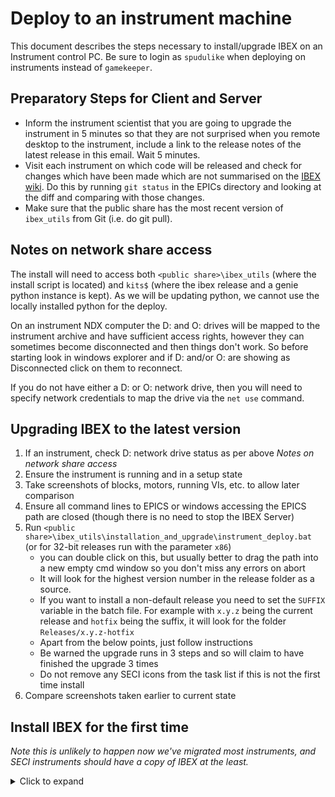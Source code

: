 # Deploy to an instrument machine

This document describes the steps necessary to install/upgrade IBEX on an Instrument control PC. Be sure to login as `spudulike` when deploying on instruments instead of `gamekeeper`.

## Preparatory Steps for Client and Server

- Inform the instrument scientist that you are going to upgrade the instrument in 5 minutes so that they are not surprised when you remote desktop to the instrument, include a link to the release notes of the latest release in this email. Wait 5 minutes.
- Visit each instrument on which code will be released and check for changes which have been made which are not summarised on the [IBEX wiki](https://github.com/ISISComputingGroup/IBEX/wiki#tocInstrumentInfo). Do this by running `git status` in the EPICs directory and looking at the diff and comparing with those changes.
- Make sure that the public share has the most recent version of `ibex_utils` from Git (i.e. do git pull).

## Notes on network share access
The install will need to access both `<public share>\ibex_utils` (where the install script is located) and `kits$` (where the ibex release and a genie python instance is kept). As we will be updating python, we cannot use the locally installed python for the deploy. 

On an instrument NDX computer the D: and O: drives will be mapped to the instrument archive and have sufficient access rights, however they can sometimes become disconnected and then things don't work. So before starting look in windows explorer and if D: and/or O: are showing as Disconnected click on them to reconnect.

If you do not have either a D: or O: network drive, then you will need to specify network credentials to map the drive via the `net use` command.    

## Upgrading IBEX to the latest version
1. If an instrument, check D: network drive status as per above _Notes on network share access_
1. Ensure the instrument is running and in a setup state
1. Take screenshots of blocks, motors, running VIs, etc. to allow later comparison
1. Ensure all command lines to EPICS or windows accessing the EPICS path are closed (though there is no need to stop the IBEX Server)
1. Run `<public share>\ibex_utils\installation_and_upgrade\instrument_deploy.bat` (or for 32-bit releases run with the parameter `x86`)
    - you can double click on this, but usually better to drag the path into a new empty cmd window so you don't miss any errors on abort  
    - It will look for the highest version number in the release folder as a source.
    - If you want to install a non-default release you need to set the `SUFFIX` variable in the batch file. For example with `x.y.z` being the current release and `hotfix` being the suffix, it will look for the folder `Releases/x.y.z-hotfix`
    - Apart from the below points, just follow instructions
    - Be warned the upgrade runs in 3 steps and so will claim to have finished the upgrade 3 times
    - Do not remove any SECI icons from the task list if this is not the first time install
1. Compare screenshots taken earlier to current state

## Install IBEX for the first time
_Note this is unlikely to happen now we've migrated most instruments, and SECI instruments should have a copy of IBEX at the least._
<details>
<summary> Click to expand</summary>

- If an instrument, check D: network drive status as per above _Notes on network share access_
- Run `<public share>\ibex_utils\installation_and_upgrade\instrument_install.bat` (if you are on a test machine you may have to enter the full DNS path rather than the shorthand)
    - you can double click on this, but usually better to drag the path into a new empty cmd window so you don't miss any errors on abort  
    - It will look for the highest version number in the release folder as a source.
    - If you want to install a non-default release you need to set the `SUFFIX` variable in the batch file. For example with `x.y.z` being the current release and `hotfix` being the suffix, it will look for the folder `Releases/x.y.z-hotfix`
    - Follow the instructions on the command line. 
- If needed, shutdown IBEX and [upgrade the ISISICP](Upgrade-ISISICP). Remember to run the journal parser installation (Step 8 of upgrading ICP) - this can take some time.
- After the script has successfully finished and the IBEX server has been started, run `instrument_test.bat` in the same folder and follow the instructions.
</details>
